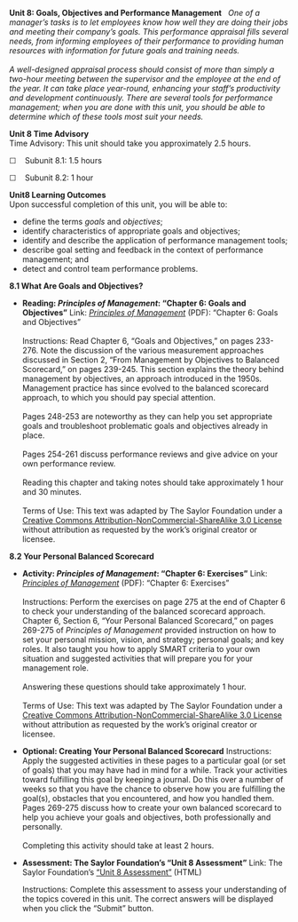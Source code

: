 **Unit 8: Goals, Objectives and Performance Management** <span
id="8"></span> 
*One of a manager’s tasks is to let employees know how well they are
doing their jobs and meeting their company’s goals. This performance
appraisal fills several needs, from informing employees of their
performance to providing human resources with information for future
goals and training needs.*  
    
 *A well-designed appraisal process should consist of more than simply a
two-hour meeting between the supervisor and the employee at the end of
the year. It can take place year-round, enhancing your staff’s
productivity and development continuously. There are several tools for
performance management; when you are done with this unit, you should be
able to determine which of these tools most suit your needs.*

**Unit 8 Time Advisory**  
Time Advisory: This unit should take you approximately 2.5 hours.  
  
 ☐    Subunit 8.1: 1.5 hours  
  
 ☐    Subunit 8.2: 1 hour

**Unit8 Learning Outcomes**  
Upon successful completion of this unit, you will be able to:
-   define the terms *goals* and *objectives*;
-   identify characteristics of appropriate goals and objectives;
-   identify and describe the application of performance management
    tools;
-   describe goal setting and feedback in the context of performance
    management; and
-   detect and control team performance problems.

**8.1 What Are Goals and Objectives?** <span id="8.1"></span> 
-   **Reading: *Principles of Management*: “Chapter 6: Goals and
    Objectives”**
    Link: *[Principles of
    Management](http://www.saylor.org/site/textbooks/Principles%20of%20Management.pdf)*
    (PDF): “Chapter 6: Goals and Objectives”  
        
     Instructions: Read Chapter 6, “Goals and Objectives,” on pages
    233-276. Note the discussion of the various measurement approaches
    discussed in Section 2, “From Management by Objectives to Balanced
    Scorecard,” on pages 239-245. This section explains the theory
    behind management by objectives, an approach introduced in the
    1950s. Management practice has since evolved to the balanced
    scorecard approach, to which you should pay special attention.  
        
     Pages 248-253 are noteworthy as they can help you set appropriate
    goals and troubleshoot problematic goals and objectives already in
    place.  
        
     Pages 254-261 discuss performance reviews and give advice on your
    own performance review.  
        
     Reading this chapter and taking notes should take approximately 1
    hour and 30 minutes.  
        
     Terms of Use: This text was adapted by The Saylor Foundation under
    a [Creative Commons Attribution-NonCommercial-ShareAlike 3.0
    License](http://creativecommons.org/licenses/by-nc-sa/3.0/) without
    attribution as requested by the work’s original creator or licensee.

**8.2 Your Personal Balanced Scorecard** <span id="8.2"></span> 
-   **Activity: *Principles of Management*: “Chapter 6: Exercises”**
    Link: *[Principles of
    Management](http://www.saylor.org/site/textbooks/Principles%20of%20Management.pdf)*
    (PDF): “Chapter 6: Exercises”  
        
     Instructions: Perform the exercises on page 275 at the end of
    Chapter 6 to check your understanding of the balanced scorecard
    approach. Chapter 6, Section 6, “Your Personal Balanced Scorecard,”
    on pages 269-275 of *Principles of Management* provided instruction
    on how to set your personal mission, vision, and strategy; personal
    goals; and key roles. It also taught you how to apply SMART criteria
    to your own situation and suggested activities that will prepare you
    for your management role.  
        
     Answering these questions should take approximately 1 hour.  
        
     Terms of Use: This text was adapted by The Saylor Foundation under
    a [Creative Commons Attribution-NonCommercial-ShareAlike 3.0
    License](http://creativecommons.org/licenses/by-nc-sa/3.0/) without
    attribution as requested by the work’s original creator or licensee.

-   **Optional: Creating Your Personal Balanced Scorecard**
    Instructions: Apply the suggested activities in these pages to a
    particular goal (or set of goals) that you may have had in mind for
    a while. Track your activities toward fulfilling this goal by
    keeping a journal. Do this over a number of weeks so that you have
    the chance to observe how you are fulfilling the goal(s), obstacles
    that you encountered, and how you handled them. Pages 269-275
    discuss how to create your own balanced scorecard to help you
    achieve your goals and objectives, both professionally and
    personally.  
        
     Completing this activity should take at least 2 hours.

-   **Assessment: The Saylor Foundation’s “Unit 8 Assessment”**
    Link: The Saylor Foundation’s [“Unit 8
    Assessment”](http://school.saylor.org/mod/quiz/view.php?id=1711) (HTML)  
      
     Instructions: Complete this assessment to assess your understanding
    of the topics covered in this unit. The correct answers will be
    displayed when you click the “Submit” button.


